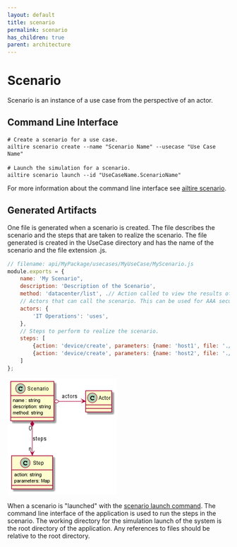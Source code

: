 ```yaml
---
layout: default
title: scenario
permalink: scenario
has_children: true
parent: architecture
---
```


# Scenario

Scenario is an instance of a use case from the perspective of an actor.

## Command Line Interface

```shell
# Create a scenario for a use case.
ailtire scenario create --name "Scenario Name" --usecase "Use Case Name"

# Launch the simulation for a scenario.
ailtire scenario launch --id "UseCaseName.ScenarioName"
```

For more information about the command line interface see [ailtire scenario](cli-scenario).

## Generated Artifacts

One file is generated when a scenario is created. The file describes the scenario and the steps that are taken to
realize the scenario. The file generated is created in the UseCase directory and has the name of the scenario and the
file extension .js.

```javascript
// filename: api/MyPackage/usecases/MyUseCase/MyScenario.js
module.exports = {
    name: 'My Scenario",
    description: 'Description of the Scenario',
    method: 'datacenter/list', .// Action called to view the results of the scenario.
    // Actors that can call the scenario. This can be used for AAA secuirty of the system.
    actors: {
        'IT Operations': 'uses',
    },
    // Steps to perform to realize the scenario.
    steps: [
        {action: 'device/create', parameters: {name: 'host1', file: './templates/device.yaml'}},
        {action: 'device/create', parameters: {name: 'host2', file: './templates/device.yaml'}},
    ]
};
```
![Scenario Logical](Logical.png)

When a scenario is "launched" with the [scenario launch command](cli-scenario-launch). The command line interface of the
application is used to run the steps in the scenario. The working directory for the simulation launch of the system is
the root directory of the application. Any references to files should be relative to the root directory.


